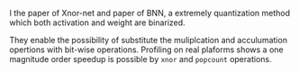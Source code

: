 

I the paper of Xnor-net and paper of BNN, a extremely quantization method which both activation and weight are binarized. 

They enable the possibility of substitute the muliplcation and acculumation opertions with bit-wise operations. Profiling on real plaforms shows a one magnitude order speedup is possible by `xnor` and `popcount` operations.
